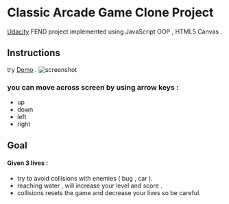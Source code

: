 # Classic Arcade Game Clone Project
[Udacity](https://www.udacity.com) FEND project implemented using JavaScript OOP , HTML5 Canvas .
## Instructions
try [Demo](https://eltantawye.github.io/arcade-game/index) .
![screenshot](https://user-images.githubusercontent.com/26147983/52332343-f75ed800-2a02-11e9-9115-8465629dad20.png)
 
### you can move across screen by using arrow keys :
* up
* down
* left
* right
## Goal
#### Given 3 lives :
 * try to avoid collisions with enemies ( bug , car ).
 * reaching water , will increase your level and score .
 * collisions resets the game and decrease your lives so be careful.
